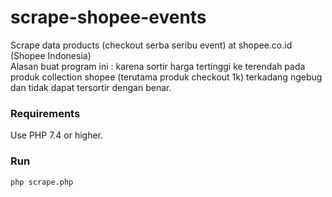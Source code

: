 # scrape-shopee-events
Scrape data products (checkout serba seribu event) at shopee.co.id (Shopee Indonesia)<br>
Alasan buat program ini : karena sortir harga tertinggi ke terendah pada produk collection shopee (terutama produk checkout 1k) terkadang ngebug dan tidak dapat tersortir dengan benar.

<h3>Requirements</h3>	
Use PHP 7.4 or higher.

<h3>Run</h3>	
<code>php scrape.php</code>	
